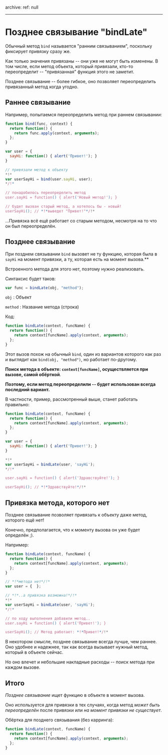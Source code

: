 archive:
  ref: null

---

# Позднее связывание "bindLate"

Обычный метод `bind` называется "ранним связыванием", поскольку фиксирует привязку сразу же.

Как только значения привязаны -- они уже не могут быть изменены. В том числе, если метод объекта, который привязали, кто-то переопределит -- "привязанная" функция этого не заметит.

Позднее связывание -- более гибкое, оно позволяет переопределить привязанный метод когда угодно.

## Раннее связывание

Например, попытаемся переопределить метод при раннем связывании:

```js run
function bind(func, context) {
  return function() {
    return func.apply(context, arguments);
  };
}

var user = {
  sayHi: function() { alert('Привет!'); }
}

// привязали метод к объекту
*!*
var userSayHi = bind(user.sayHi, user);
*/!*

// понадобилось переопределить метод
user.sayHi = function() { alert('Новый метод!'); }

// будет вызван старый метод, а хотелось бы - новый!
userSayHi(); // *!*выведет "Привет!"*/!*
```

...Привязка всё ещё работает со старым методом, несмотря на то что он был переопределён.

## Позднее связывание

При позднем связывании `bind` вызовет не ту функцию, которая была в `sayHi` на момент привязки, а ту, которая есть на момент вызова.**

Встроенного метода для этого нет, поэтому нужно реализовать.

Синтаксис будет таков:

```js
var func = bindLate(obj, "method");
```

`obj`
: Объект

`method`
: Название метода (строка)

Код:

```js
function bindLate(context, funcName) {
  return function() {
    return context[funcName].apply(context, arguments);
  };
}
```

Этот вызов похож на обычный `bind`, один из вариантов которого как раз и выглядит как `bind(obj, "method")`, но работает по-другому.

**Поиск метода в объекте: `context[funcName]`, осуществляется при вызове, самой обёрткой**.

**Поэтому, если метод переопределили -- будет использован всегда последний вариант.**

В частности, пример, рассмотренный выше, станет работать правильно:

```js run
function bindLate(context, funcName) {
  return function() {
    return context[funcName].apply(context, arguments);
  };
}

var user = {
  sayHi: function() { alert('Привет!'); }
}

*!*
var userSayHi = bindLate(user, 'sayHi');
*/!*

user.sayHi = function() { alert('Здравствуйте!'); }

userSayHi(); // *!*Здравствуйте!*/!*
```

## Привязка метода, которого нет

Позднее связывание позволяет привязать к объекту даже метод, которого ещё нет!

Конечно, предполагается, что к моменту вызова он уже будет определён ;).

Например:

```js run
function bindLate(context, funcName) {
  return function() {
    return context[funcName].apply(context, arguments);
  };
}

// *!*метода нет*/!*
var user = {  };

// *!*..а привязка возможна!*/!*
*!*
var userSayHi = bindLate(user, 'sayHi');
*/!*

// по ходу выполнения добавили метод..
user.sayHi = function() { alert('Привет!'); }

userSayHi(); // Метод работает: *!*Привет!*/!*
```

В некотором смысле, позднее связывание всегда лучше, чем раннее. Оно удобнее и надежнее, так как всегда вызывает нужный метод, который в объекте сейчас.

Но оно влечет и небольшие накладные расходы -- поиск метода при каждом вызове.

## Итого

*Позднее связывание* ищет функцию в объекте в момент вызова.

Оно используется для привязки в тех случаях, когда метод *может быть переопределён* после привязки или *на момент привязки не существует*.

Обёртка для позднего связывания (без карринга):

```js
function bindLate(context, funcName) {
  return function() {
    return context[funcName].apply(context, arguments);
  };
}
```

